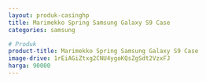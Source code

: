 ```yaml
---
layout: produk-casinghp
title: Marimekko Spring Samsung Galaxy S9 Case
categories: samsung

# Produk
product-title: Marimekko Spring Samsung Galaxy S9 Case
image-drive: 1rEiAGiZtxg2CNU4ygoKQsZgSdt2VzxFJ
harga: 90000
---
```

